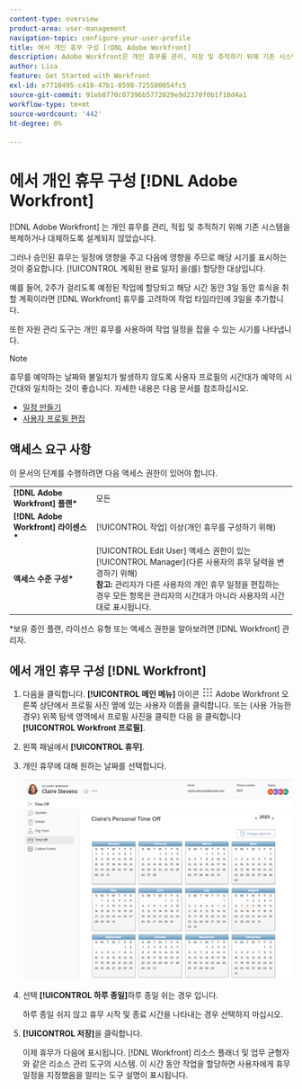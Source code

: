 ```yaml
---
content-type: overview
product-area: user-management
navigation-topic: configure-your-user-profile
title: 에서 개인 휴무 구성 [!DNL Adobe Workfront]
description: Adobe Workfront은 개인 휴무를 관리, 저장 및 추적하기 위해 기존 시스템을 복제하거나 대체하도록 설계되지 않았습니다. 하지만 이는 일정에 영향을 주고 할당된 작업의 계획된 완료 일자에 영향을 주기 때문에 승인된 휴무가 발생하는 시기를 표시하는 것이 중요합니다.
author: Lisa
feature: Get Started with Workfront
exl-id: e7710495-c418-47b1-8598-725580054fc5
source-git-commit: 91eb8770c07396b5772029e9d2370f0b1f10d4a1
workflow-type: tm+mt
source-wordcount: '442'
ht-degree: 0%

---
```


# 에서 개인 휴무 구성 [!DNL Adobe Workfront]

[!DNL Adobe Workfront] 는 개인 휴무를 관리, 적립 및 추적하기 위해 기존 시스템을 복제하거나 대체하도록 설계되지 않았습니다.

그러나 승인된 휴무는 일정에 영향을 주고 다음에 영향을 주므로 해당 시기를 표시하는 것이 중요합니다. [!UICONTROL 계획된 완료 일자] 을(를) 할당한 대상입니다.

예를 들어, 2주가 걸리도록 예정된 작업에 할당되고 해당 시간 동안 3일 동안 휴식을 취할 계획이라면 [!DNL Workfront] 휴무를 고려하여 작업 타임라인에 3일을 추가합니다.

또한 자원 관리 도구는 개인 휴무를 사용하여 작업 일정을 잡을 수 있는 시기를 나타냅니다.

>[!NOTE]
>
>휴무를 예약하는 날짜와 불일치가 발생하지 않도록 사용자 프로필의 시간대가 예약의 시간대와 일치하는 것이 좋습니다. 자세한 내용은 다음 문서를 참조하십시오.
>
>* [일정 만들기](../../../administration-and-setup/set-up-workfront/configure-timesheets-schedules/create-schedules.md)
>* [사용자 프로필 편집](../../../administration-and-setup/add-users/create-and-manage-users/edit-a-users-profile.md)
>

## 액세스 요구 사항

이 문서의 단계를 수행하려면 다음 액세스 권한이 있어야 합니다.

<table style="table-layout:auto"> 
 <col> 
 </col> 
 <col> 
 </col> 
 <tbody> 
  <tr> 
   <td role="rowheader"><strong>[!DNL Adobe Workfront] 플랜*</strong></td> 
   <td>모든</td> 
  </tr> 
  <tr> 
   <td role="rowheader"><strong>[!DNL Adobe Workfront] 라이센스*</strong></td> 
   <td>[!UICONTROL 작업] 이상(개인 휴무를 구성하기 위해)</td> 
  </tr> 
  <tr> 
   <td role="rowheader"><strong>액세스 수준 구성*</strong></td> 
   <td>[!UICONTROL Edit User] 액세스 권한이 있는 [!UICONTROL Manager](다른 사용자의 휴무 달력을 변경하기 위해)<br>
   <strong>참고:</strong> 관리자가 다른 사용자의 개인 휴무 일정을 편집하는 경우 모든 항목은 관리자의 시간대가 아니라 사용자의 시간대로 표시됩니다.</td> 
  </tr> 
 </tbody> 
</table>

&#42;보유 중인 플랜, 라이선스 유형 또는 액세스 권한을 알아보려면 [!DNL Workfront] 관리자.

## 에서 개인 휴무 구성 [!DNL Workfront]

1. 다음을 클릭합니다. **[!UICONTROL 메인 메뉴]** 아이콘 ![메인 메뉴](assets/main-menu-icon.png) Adobe Workfront 오른쪽 상단에서 프로필 사진 옆에 있는 사용자 이름을 클릭합니다. 또는 (사용 가능한 경우) 위쪽 탐색 영역에서 프로필 사진을 클릭한 다음 을 클릭합니다 **[!UICONTROL Workfront 프로필]**.
1. 왼쪽 패널에서 **[!UICONTROL 휴무]**.
1. 개인 휴무에 대해 원하는 날짜를 선택합니다.

   ![개인 휴무 일정](assets/personal-time-off-calendar.png)

1. 선택 **[!UICONTROL 하루 종일]**&#x200B;하루 종일 쉬는 경우 입니다.

   하루 종일 쉬지 않고 휴무 시작 및 종료 시간을 나타내는 경우 선택하지 마십시오.

1. **[!UICONTROL 저장]**&#x200B;을 클릭합니다.

   이제 휴무가 다음에 표시됩니다. [!DNL Workfront] 리소스 플래너 및 업무 균형자 와 같은 리소스 관리 도구의 시스템. 이 시간 동안 작업을 할당하면 사용자에게 휴무 일정을 지정했음을 알리는 도구 설명이 표시됩니다.
